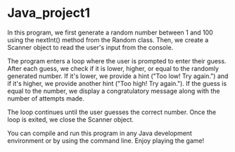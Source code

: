 # Java_project1

In this program, we first generate a random number between 1 and 100 using the nextInt() method from the Random class. Then, we create a Scanner object to read the user's input from the console.

The program enters a loop where the user is prompted to enter their guess. After each guess, we check if it is lower, higher, or equal to the randomly generated number. If it's lower, we provide a hint ("Too low! Try again.") and if it's higher, we provide another hint ("Too high! Try again."). If the guess is equal to the number, we display a congratulatory message along with the number of attempts made.

The loop continues until the user guesses the correct number. Once the loop is exited, we close the Scanner object.

You can compile and run this program in any Java development environment or by using the command line. Enjoy playing the game!
